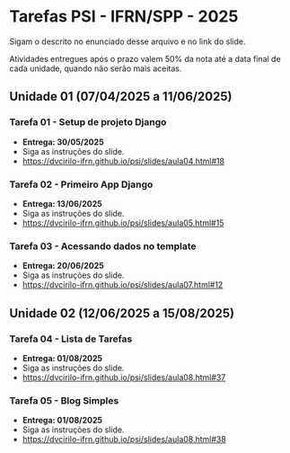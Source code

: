 # Tarefas PSI - IFRN/SPP - 2025

Sigam o descrito no enunciado desse arquivo e no link do slide.

Atividades entregues após o prazo valem 50% da nota até a data final de cada unidade, quando não serão mais aceitas.

## Unidade 01 (07/04/2025 a 11/06/2025)
### Tarefa 01 - Setup de projeto Django
- **Entrega: 30/05/2025**
- Siga as instruções do slide.
- https://dvcirilo-ifrn.github.io/psi/slides/aula04.html#18 

### Tarefa 02 - Primeiro App Django
- **Entrega: 13/06/2025**
- Siga as instruções do slide.
- https://dvcirilo-ifrn.github.io/psi/slides/aula05.html#15 

### Tarefa 03 - Acessando dados no template
- **Entrega: 20/06/2025**
- Siga as instruções do slide.
- https://dvcirilo-ifrn.github.io/psi/slides/aula07.html#12 

## Unidade 02 (12/06/2025 a 15/08/2025)
### Tarefa 04 - Lista de Tarefas
- **Entrega: 01/08/2025**
- Siga as instruções do slide.
- https://dvcirilo-ifrn.github.io/psi/slides/aula08.html#37

### Tarefa 05 - Blog Simples
- **Entrega: 01/08/2025**
- Siga as instruções do slide.
- https://dvcirilo-ifrn.github.io/psi/slides/aula08.html#38